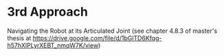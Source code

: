 # 3rd Approach
Navigating the Robot at its Articulated Joint (see chapter 4.8.3 of master's thesis at https://drive.google.com/file/d/1bGlTD6Kfqg-h57hXlPLyrXEBT_nmqW7K/view)
